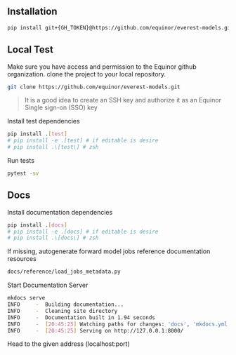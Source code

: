 ## Installation

```bash
pip install git+{GH_TOKEN}@https://github.com/equinor/everest-models.git
```

## Local Test

Make sure you have access and permission to the Equinor github organization.
clone the project to your local repository.

```bash
git clone https://github.com/equinor/everest-models.git
```

> It is a good idea to create an SSH key and authorize it as an Equinor Single sign-on (SSO) key

Install test dependencies

```bash
pip install .[test]
# pip install -e .[test] # if editable is desire
# pip install .\[test\] # zsh
```

Run tests
```bash
pytest -sv
```

## Docs

Install documentation dependencies

```bash
pip install .[docs]
# pip install -e .[docs] # if editable is desire
# pip install .\[docs\] # zsh
```

If missing, autogenerate forward model jobs reference documentation resources

```bash
docs/reference/load_jobs_metadata.py
```

Start Documentation Server

```bash hl_lines="6"
mkdocs serve
INFO     -  Building documentation...
INFO     -  Cleaning site directory
INFO     -  Documentation built in 1.94 seconds
INFO     -  [20:45:25] Watching paths for changes: 'docs', 'mkdocs.yml'
INFO     -  [20:45:25] Serving on http://127.0.0.1:8000/
```
Head to the given address (localhost:port)